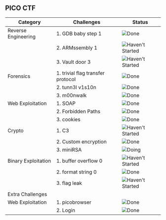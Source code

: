 ## PICO CTF

| Category          | Challenges                                   | Status          |
|-|-|-|
| Reverse Engineering    | 1. GDB baby step 1                          | ![Done](https://img.shields.io/badge/Status-Done-brightgreen) |
|                   | 2. ARMssembly 1                               | ![Haven't Started](https://img.shields.io/badge/Status-Haven't%20Started-red)|
|                   | 3. Vault door 3                              | ![Haven't Started](https://img.shields.io/badge/Status-Haven't%20Started-red)|
| Forensics         | 1. trivial flag transfer protocol           | ![Done](https://img.shields.io/badge/Status-Done-brightgreen)|
|                   | 2. tunn3l v1s10n                             |![Done](https://img.shields.io/badge/Status-Done-brightgreen)|
|                   | 3. m00nwalk                                  |![Done](https://img.shields.io/badge/Status-Done-brightgreen)|
| Web Exploitation           | 1. SOAP                                      | ![Done](https://img.shields.io/badge/Status-Done-brightgreen) |
|                   | 2. Forbidden Paths                           | ![Done](https://img.shields.io/badge/Status-Done-brightgreen) |
|                   | 3. cookies                                   | ![Done](https://img.shields.io/badge/Status-Done-brightgreen) |
| Crypto     | 1. C3                                       |![Haven't Started](https://img.shields.io/badge/Status-Haven't%20Started-red)|
|                   | 2. Custom encryption                         |![Done](https://img.shields.io/badge/Status-Done-brightgreen)|
|                   | 3. miniRSA                                   | ![Doing](https://img.shields.io/badge/Status-Doing-yellow)|
| Binary Exploitation       | 1. buffer overflow 0                         |![Haven't Started](https://img.shields.io/badge/Status-Haven't%20Started-red)|
|                   | 2. format string 0                           | ![Done](https://img.shields.io/badge/Status-Done-brightgreen) |
|                   | 3. flag leak                                 |![Haven't Started](https://img.shields.io/badge/Status-Haven't%20Started-red)|
|Extra Challenges||
| Web Exploitation| 1. picobrowser | ![Done](https://img.shields.io/badge/Status-Done-brightgreen)|
||2. Login| ![Done](https://img.shields.io/badge/Status-Done-brightgreen)|



